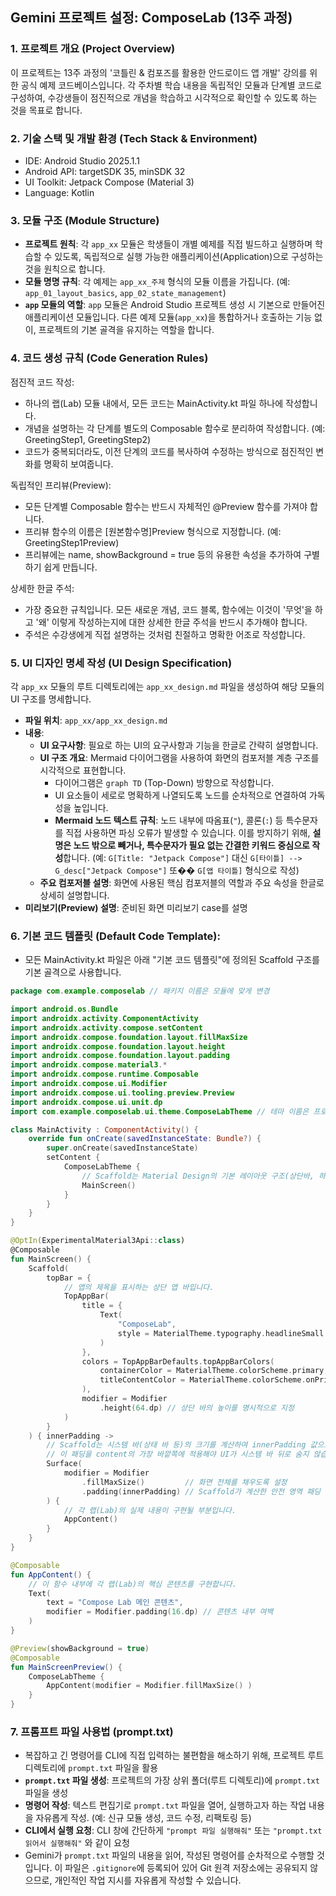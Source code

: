 ## Gemini 프로젝트 설정: ComposeLab (13주 과정)

### 1. 프로젝트 개요 (Project Overview)
이 프로젝트는 13주 과정의 '코틀린 & 컴포즈를 활용한 안드로이드 앱 개발' 강의를 위한 공식 예제 코드베이스입니다. 각 주차별 학습 내용을 독립적인 모듈과 단계별 코드로 구성하여, 수강생들이 점진적으로 개념을 학습하고 시각적으로 확인할 수 있도록 하는 것을 목표로 합니다.

### 2. 기술 스택 및 개발 환경 (Tech Stack & Environment)
- IDE: Android Studio 2025.1.1
- Android API: targetSDK 35, minSDK 32
- UI Toolkit: Jetpack Compose (Material 3)
- Language: Kotlin

### 3. 모듈 구조 (Module Structure)
- **프로젝트 원칙**: 각 `app_xx` 모듈은 학생들이 개별 예제를 직접 빌드하고 실행하며 학습할 수 있도록, 독립적으로 실행 가능한 애플리케이션(Application)으로 구성하는 것을 원칙으로 합니다.
- **모듈 명명 규칙**: 각 예제는 `app_xx_주제` 형식의 모듈 이름을 가집니다. (예: `app_01_layout_basics`, `app_02_state_management`)
- **`app` 모듈의 역할**: `app` 모듈은 Android Studio 프로젝트 생성 시 기본으로 만들어진 애플리케이션 모듈입니다. 다른 예제 모듈(`app_xx`)을 통합하거나 호출하는 기능 없이, 프로젝트의 기본 골격을 유지하는 역할을 합니다.

### 4. 코드 생성 규칙 (Code Generation Rules)
점진적 코드 작성:
- 하나의 랩(Lab) 모듈 내에서, 모든 코드는 MainActivity.kt 파일 하나에 작성합니다.
- 개념을 설명하는 각 단계를 별도의 Composable 함수로 분리하여 작성합니다. (예: GreetingStep1, GreetingStep2)
- 코드가 중복되더라도, 이전 단계의 코드를 복사하여 수정하는 방식으로 점진적인 변화를 명확히 보여줍니다.

독립적인 프리뷰(Preview):
- 모든 단계별 Composable 함수는 반드시 자체적인 @Preview 함수를 가져야 합니다.
- 프리뷰 함수의 이름은 [원본함수명]Preview 형식으로 지정합니다. (예: GreetingStep1Preview)
- 프리뷰에는 name, showBackground = true 등의 유용한 속성을 추가하여 구별하기 쉽게 만듭니다.

상세한 한글 주석:
- 가장 중요한 규칙입니다. 모든 새로운 개념, 코드 블록, 함수에는 이것이 '무엇'을 하고 '왜' 이렇게 작성하는지에 대한 상세한 한글 주석을 반드시 추가해야 합니다.
- 주석은 수강생에게 직접 설명하는 것처럼 친절하고 명확한 어조로 작성합니다.

### 5. UI 디자인 명세 작성 (UI Design Specification)
각 `app_xx` 모듈의 루트 디렉토리에는 `app_xx_design.md` 파일을 생성하여 해당 모듈의 UI 구조를 명세합니다.

*   **파일 위치**: `app_xx/app_xx_design.md`
*   **내용**:
    *   **UI 요구사항**: 필요로 하는 UI의 요구사항과 기능을 한글로 간략히 설명합니다.
    *   **UI 구조 개요**: Mermaid 다이어그램을 사용하여 화면의 컴포저블 계층 구조를 시각적으로 표현합니다.
        *   다이어그램은 `graph TD` (Top-Down) 방향으로 작성합니다.
        *   UI 요소들이 세로로 명확하게 나열되도록 노드를 순차적으로 연결하여 가독성을 높입니다.
        *   **Mermaid 노드 텍스트 규칙**: 노드 내부에 따옴표(`"`), 콜론(`:`) 등 특수문자를 직접 사용하면 파싱 오류가 발생할 수 있습니다. 이를 방지하기 위해, **설명은 노드 밖으로 빼거나, 특수문자가 필요 없는 간결한 키워드 중심으로 작성**합니다. (예: `G[Title: "Jetpack Compose"]` 대신 `G[타이틀] --> G_desc["Jetpack Compose"]` 또�� `G[앱 타이틀]` 형식으로 작성)
    *   **주요 컴포저블 설명**: 화면에 사용된 핵심 컴포저블의 역할과 주요 속성을 한글로 상세히 설명합니다.
*   **미리보기(Preview) 설명**: 준비된 화면 미리보기 case를 설명

### 6. 기본 코드 템플릿 (Default Code Template):
- 모든 MainActivity.kt 파일은 아래 "기본 코드 템플릿"에 정의된 Scaffold 구조를 기본 골격으로 사용합니다.

```kotlin
package com.example.composelab // 패키지 이름은 모듈에 맞게 변경

import android.os.Bundle
import androidx.activity.ComponentActivity
import androidx.activity.compose.setContent
import androidx.compose.foundation.layout.fillMaxSize
import androidx.compose.foundation.layout.height
import androidx.compose.foundation.layout.padding
import androidx.compose.material3.*
import androidx.compose.runtime.Composable
import androidx.compose.ui.Modifier
import androidx.compose.ui.tooling.preview.Preview
import androidx.compose.ui.unit.dp
import com.example.composelab.ui.theme.ComposeLabTheme // 테마 이름은 프로젝트에 맞게 변경

class MainActivity : ComponentActivity() {
    override fun onCreate(savedInstanceState: Bundle?) {
        super.onCreate(savedInstanceState)
        setContent {
            ComposeLabTheme {
                // Scaffold는 Material Design의 기본 레이아웃 구조(상단바, 하단바 등)를 쉽게 구현하게 해주는 Composable입니다.
                MainScreen()
            }
        }
    }
}

@OptIn(ExperimentalMaterial3Api::class)
@Composable
fun MainScreen() {
    Scaffold(
        topBar = {
            // 앱의 제목을 표시하는 상단 앱 바입니다.
            TopAppBar(
                title = {
                    Text(
                        "ComposeLab",
                        style = MaterialTheme.typography.headlineSmall
                    )
                },
                colors = TopAppBarDefaults.topAppBarColors(
                    containerColor = MaterialTheme.colorScheme.primary,
                    titleContentColor = MaterialTheme.colorScheme.onPrimary
                ),
                modifier = Modifier
                    .height(64.dp) // 상단 바의 높이를 명시적으로 지정
            )
        }
    ) { innerPadding ->
        // Scaffold는 시스템 바(상태 바 등)의 크기를 계산하여 innerPadding 값으로 전달해줍니다.
        // 이 패딩을 content의 가장 바깥쪽에 적용해야 UI가 시스템 바 뒤로 숨지 않습니다.
        Surface(
            modifier = Modifier
                .fillMaxSize()         // 화면 전체를 채우도록 설정
                .padding(innerPadding) // Scaffold가 계산한 안전 영역 패딩 적용
        ) {
            // 각 랩(Lab)의 실제 내용이 구현될 부분입니다.
            AppContent()
        }
    }
}

@Composable
fun AppContent() {
    // 이 함수 내부에 각 랩(Lab)의 핵심 콘텐츠를 구현합니다.
    Text(
        text = "Compose Lab 메인 콘텐츠",
        modifier = Modifier.padding(16.dp) // 콘텐츠 내부 여백
    )
}

@Preview(showBackground = true)
@Composable
fun MainScreenPreview() {
    ComposeLabTheme {
        AppContent(modifier = Modifier.fillMaxSize() )
    }
}
```

### 7. 프롬프트 파일 사용법 (prompt.txt)
- 복잡하고 긴 명령어를 CLI에 직접 입력하는 불편함을 해소하기 위해, 프로젝트 루트 디렉토리에 `prompt.txt` 파일을 활용
-  **`prompt.txt` 파일 생성**: 프로젝트의 가장 상위 폴더(루트 디렉토리)에 `prompt.txt` 파일을 생성
-  **명령어 작성**: 텍스트 편집기로 `prompt.txt` 파일을 열어, 실행하고자 하는 작업 내용을 자유롭게 작성. (예: 신규 모듈 생성, 코드 수정, 리팩토링 등)
-  **CLI에서 실행 요청**: CLI 창에 간단하게 `"prompt 파일 실행해줘"` 또는 `"prompt.txt 읽어서 실행해줘"` 와 같이 요청
- Gemini가 `prompt.txt` 파일의 내용을 읽어, 작성된 명령어를 순차적으로 수행할 것입니다. 이 파일은 `.gitignore`에 등록되어 있어 Git 원격 저장소에는 공유되지 않으므로, 개인적인 작업 지시를 자유롭게 작성할 수 있습니다.